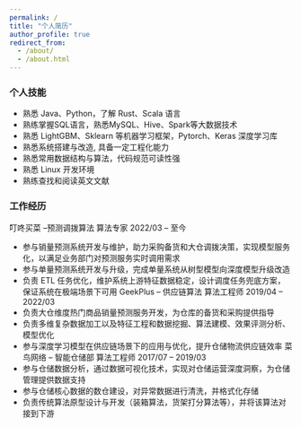 ```yaml
---
permalink: /
title: "个人简历"
author_profile: true
redirect_from: 
  - /about/
  - /about.html
---
```


### 个人技能

- 熟悉 Java、Python，了解 Rust、Scala 语言
- 熟练掌握SQL语言，熟悉MySQL、Hive、Spark等大数据技术
- 熟悉 LightGBM、Sklearn 等机器学习框架，Pytorch、Keras 深度学习库
- 熟悉系统搭建与改造, 具备一定工程化能力
- 熟悉常用数据结构与算法，代码规范可读性强
- 熟悉 Linux 开发环境
- 熟练查找和阅读英文文献

### 工作经历

叮咚买菜 –预测调拨算法               算法专家                                   2022/03 – 至今
- 参与销量预测系统开发与维护，助力采购备货和大仓调拨决策，实现模型服务化，以满足业务部门对预测服务实时调用需求 
- 参与单量预测系统开发与升级，完成单量系统从树型模型向深度模型升级改造
- 负责 ETL 任务优化，维护系统上游特征数据稳定，设计调度任务兜底方案，保证系统在极端场景下可用 
GeekPlus – 供应链算法               算法工程师                               2019/04 – 2022/03
- 负责大仓维度热门商品销量预测服务开发，为仓库的备货和采购提供指导 
- 负责多维复杂数据加工以及特征工程和数据挖掘、算法建模、效果评测分析、模型优化
- 参与深度学习模型在供应链场景下的应用与优化，提升仓储物流供应链效率
菜鸟网络 – 智能仓储部                算法工程师                               2017/07 – 2019/03
- 参与仓储数据分析，通过数据可视化技术，实现对仓储运营深度洞察，为仓储管理提供数据支持 
- 参与仓储核心数据的数仓建设，对异常数据进行清洗，并格式化存储
- 负责传统算法原型设计与开发（装箱算法，货架打分算法等），并将该算法对接到下游
